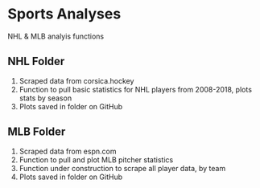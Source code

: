 # Sports Analyses
NHL & MLB analyis functions

## NHL Folder
1. Scraped data from corsica.hockey
2. Function to pull basic statistics for NHL players from 2008-2018, plots stats by season
3. Plots saved in folder on GitHub

## MLB Folder
1. Scraped data from espn.com
2. Function to pull and plot MLB pitcher statistics
3. Function under construction to scrape all player data, by team
4. Plots saved in folder on GitHub